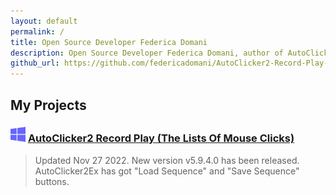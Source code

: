 ```yaml
---
layout: default
permalink: /
title: Open Source Developer Federica Domani
description: Open Source Developer Federica Domani, author of AutoClicker2 Record Play (The Lists Of Mouse Clicks)
github_url: https://github.com/federicadomani/AutoClicker2-Record-Play-The-Lists-Of-Mouse-Clicks
---
```




## My Projects

### ![Windows](./windows.svg) [AutoClicker2 Record Play (The Lists Of Mouse Clicks)](https://federicadomani.github.io/AutoClicker2-Record-Play/)

> Updated Nov 27 2022. New version v5.9.4.0 has been released. AutoClicker2Ex has got "Load Sequence" and "Save Sequence" buttons.
